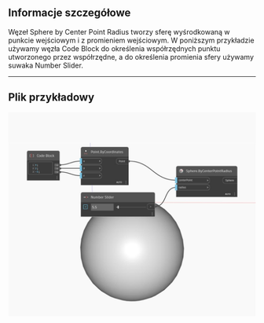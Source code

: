 ## Informacje szczegółowe
Węzeł Sphere by Center Point Radius tworzy sferę wyśrodkowaną w punkcie wejściowym i z promieniem wejściowym. W poniższym przykładzie używamy węzła Code Block do określenia współrzędnych punktu utworzonego przez współrzędne, a do określenia promienia sfery używamy suwaka Number Slider.
___
## Plik przykładowy

![ByCenterPointRadius](./Autodesk.DesignScript.Geometry.Sphere.ByCenterPointRadius_img.jpg)

